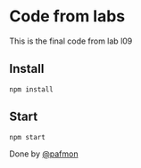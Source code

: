 # Code from labs
This is the final code from lab l09

## Install
```
npm install
```

## Start
```
npm start
```

Done by [@pafmon](www.us.es)


